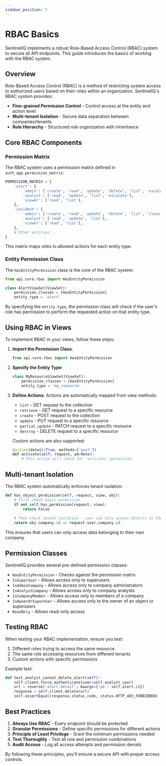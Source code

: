 ```yaml
---
sidebar_position: 5
---
```


# RBAC Basics

SentinelIQ implements a robust Role-Based Access Control (RBAC) system to secure all API endpoints. This guide introduces the basics of working with the RBAC system.

## Overview

Role-Based Access Control (RBAC) is a method of restricting system access to authorized users based on their roles within an organization. SentinelIQ's RBAC system provides:

- **Fine-grained Permission Control** - Control access at the entity and action level
- **Multi-tenant Isolation** - Secure data separation between companies/tenants
- **Role Hierarchy** - Structured role organization with inheritance

## Core RBAC Components

### Permission Matrix

The RBAC system uses a permission matrix defined in `auth_app.permission_matrix`:

```python
PERMISSION_MATRIX = {
    'alert': {
        'admin': ['create', 'read', 'update', 'delete', 'list', 'escalate'],
        'analyst': ['read', 'update', 'list', 'escalate'],
        'viewer': ['read', 'list'],
    },
    'incident': {
        'admin': ['create', 'read', 'update', 'delete', 'list', 'close'],
        'analyst': ['read', 'update', 'list'],
        'viewer': ['read', 'list'],
    },
    # Other entities...
}
```

This matrix maps roles to allowed actions for each entity type.

### Entity Permission Class

The `HasEntityPermission` class is the core of the RBAC system:

```python
from api.core.rbac import HasEntityPermission

class AlertViewSet(ViewSet):
    permission_classes = [HasEntityPermission]
    entity_type = 'alert'
```

By specifying the `entity_type`, the permission class will check if the user's role has permission to perform the requested action on that entity type.

## Using RBAC in Views

To implement RBAC in your views, follow these steps:

1. **Import the Permission Class**:
   ```python
   from api.core.rbac import HasEntityPermission
   ```

2. **Specify the Entity Type**:
   ```python
   class MyResourceViewSet(ViewSet):
       permission_classes = [HasEntityPermission]
       entity_type = 'my_resource'
   ```

3. **Define Actions**:
   Actions are automatically mapped from view methods:
   - `list` - GET request to the collection
   - `retrieve` - GET request to a specific resource
   - `create` - POST request to the collection
   - `update` - PUT request to a specific resource
   - `partial_update` - PATCH request to a specific resource
   - `destroy` - DELETE request to a specific resource

   Custom actions are also supported:
   ```python
   @action(detail=True, methods=['post'])
   def activate(self, request, pk=None):
       # This action will check for 'activate' permission
   ```

## Multi-tenant Isolation

The RBAC system automatically enforces tenant isolation:

```python
def has_object_permission(self, request, view, obj):
    # First check basic permission
    if not self.has_permission(request, view):
        return False
    
    # Then check tenant isolation - user can only access objects in their company
    return obj.company.id == request.user.company.id
```

This ensures that users can only access data belonging to their own company.

## Permission Classes

SentinelIQ provides several pre-defined permission classes:

- `HasEntityPermission` - Checks against the permission matrix
- `IsSuperUser` - Allows access only to superusers
- `IsAdminCompany` - Allows access only to company administrators
- `IsAnalystCompany` - Allows access only to company analysts
- `IsCompanyMember` - Allows access only to members of a company
- `IsOwnerOrSuperUser` - Allows access only to the owner of an object or superusers
- `ReadOnly` - Allows read-only access

## Testing RBAC

When testing your RBAC implementation, ensure you test:

1. Different roles trying to access the same resource
2. The same role accessing resources from different tenants
3. Custom actions with specific permissions

Example test:

```python
def test_analyst_cannot_delete_alert(self):
    self.client.force_authenticate(user=self.analyst_user)
    url = reverse('alert-detail', kwargs={'pk': self.alert.id})
    response = self.client.delete(url)
    self.assertEqual(response.status_code, status.HTTP_403_FORBIDDEN)
```

## Best Practices

1. **Always Use RBAC** - Every endpoint should be protected
2. **Granular Permissions** - Define specific permissions for different actions
3. **Principle of Least Privilege** - Grant the minimum permissions needed
4. **Test Thoroughly** - Test all role and permission combinations
5. **Audit Access** - Log all access attempts and permission denials

By following these principles, you'll ensure a secure API with proper access controls. 